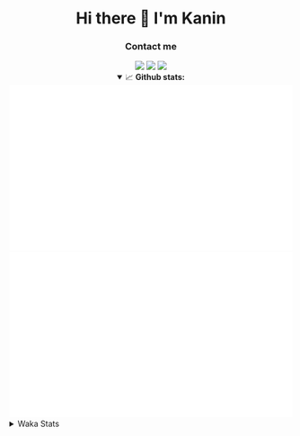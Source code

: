 <div align="center">
 <h1>Hi there 👋 I'm Kanin</h1>
 <h3>Contact me</h3>
 <a href="mailto:im@kanin.dev"><img src="https://img.shields.io/badge/gmail-%23D14836.svg?&style=for-the-badge&logo=gmail&logoColor=white"/></a>
 <a href="https://twitter.com/KaninDev"><img src="https://img.shields.io/badge/twitter-%231DA1F2.svg?&style=for-the-badge&logo=twitter&logoColor=white"/></a>
 <a href="https://www.linkedin.com/in/KaninDev"><img src="https://img.shields.io/badge/linkedin-%230077B5.svg?&style=for-the-badge&logo=linkedin&logoColor=white"/></a>
<details open>
  <summary>📈 <b>Github stats:</b></summary>
  <img src="https://github.com/Kanin/Kanin/blob/master/scripts/GitHubStats/generated/overview.svg"/>
  <img src="https://github.com/Kanin/Kanin/blob/master/scripts/GitHubStats/generated/languages.svg"/>
</details>
</div>

<details>
 <summary>Waka Stats</summary>

<!--START_SECTION:waka-->
![Code Time](http://img.shields.io/badge/Code%20Time-1%2C901%20hrs%2059%20mins-blue)

![Profile Views](http://img.shields.io/badge/Profile%20Views-5-blue)

![Lines of code](https://img.shields.io/badge/From%20Hello%20World%20I%27ve%20Written-27%20Thousand%20lines%20of%20code-blue)

**🐱 My GitHub Data** 

> 🏆 44 Contributions in the Year 2023
 > 
> 📦 97.4 kB Used in GitHub's Storage 
 > 
> 🚫 Not Opted to Hire
 > 
> 📜 18 Public Repositories 
 > 
> 🔑 10 Private Repositories  
 > 
**I'm a Night 🦉** 

```text
🌞 Morning    64 commits     ████░░░░░░░░░░░░░░░░░░░░░   16.71% 
🌆 Daytime    53 commits     ███░░░░░░░░░░░░░░░░░░░░░░   13.84% 
🌃 Evening    119 commits    ███████░░░░░░░░░░░░░░░░░░   31.07% 
🌙 Night      147 commits    █████████░░░░░░░░░░░░░░░░   38.38%

```
📅 **I'm Most Productive on Sunday** 

```text
Monday       51 commits     ███░░░░░░░░░░░░░░░░░░░░░░   13.32% 
Tuesday      30 commits     ██░░░░░░░░░░░░░░░░░░░░░░░   7.83% 
Wednesday    44 commits     ██░░░░░░░░░░░░░░░░░░░░░░░   11.49% 
Thursday     52 commits     ███░░░░░░░░░░░░░░░░░░░░░░   13.58% 
Friday       32 commits     ██░░░░░░░░░░░░░░░░░░░░░░░   8.36% 
Saturday     52 commits     ███░░░░░░░░░░░░░░░░░░░░░░   13.58% 
Sunday       122 commits    ████████░░░░░░░░░░░░░░░░░   31.85%

```


📊 **This Week I Spent My Time On** 

```text
⌚︎ Time Zone: America/New_York

💬 Programming Languages: 
Python                   8 hrs 27 mins       ████████████████████████░   97.36% 
Text                     11 mins             ░░░░░░░░░░░░░░░░░░░░░░░░░   2.21% 
Log File                 1 min               ░░░░░░░░░░░░░░░░░░░░░░░░░   0.21% 
virtualenv               0 secs              ░░░░░░░░░░░░░░░░░░░░░░░░░   0.13% 
HTML                     0 secs              ░░░░░░░░░░░░░░░░░░░░░░░░░   0.09%

🔥 Editors: 
PyCharm                  8 hrs 41 mins       █████████████████████████   100.0%

🐱‍💻 Projects: 
VoiceSphere              3 hrs 29 mins       ██████████░░░░░░░░░░░░░░░   40.23% 
BB-CommunityBot          2 hrs 55 mins       ████████░░░░░░░░░░░░░░░░░   33.72% 
MediaUploader            2 hrs 15 mins       ██████░░░░░░░░░░░░░░░░░░░   26.04% 
Unknown Project          0 secs              ░░░░░░░░░░░░░░░░░░░░░░░░░   0.0%

💻 Operating System: 
Windows                  8 hrs 41 mins       █████████████████████████   100.0%

```

**I Mostly Code in Python** 

```text
Python                   25 repos            ██████████████████░░░░░░░   73.53% 
JavaScript               3 repos             ██░░░░░░░░░░░░░░░░░░░░░░░   8.82% 
Java                     3 repos             ██░░░░░░░░░░░░░░░░░░░░░░░   8.82% 
Kotlin                   2 repos             █░░░░░░░░░░░░░░░░░░░░░░░░   5.88% 
HTML                     1 repo              ░░░░░░░░░░░░░░░░░░░░░░░░░   2.94%

```


**Timeline**

![Chart not found](https://raw.githubusercontent.com/Kanin/Kanin/master/charts/bar_graph.png) 


 Last Updated on 07/02/2023 17:37:42 UTC
<!--END_SECTION:waka-->
</details>
